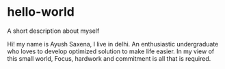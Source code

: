# hello-world
A short description about myself

Hi! my name is Ayush Saxena, I live in delhi. An enthusiastic undergraduate who loves to develop optimized solution to make life easier.
In my view of this small world, Focus, hardwork and commitment is all that is required.  

